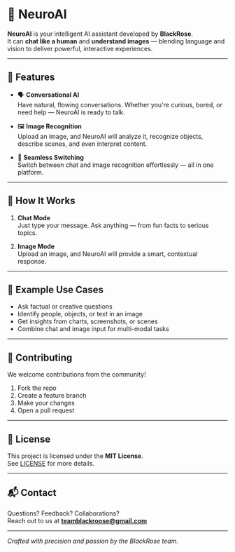 # 🧠 NeuroAI

**NeuroAI** is your intelligent AI assistant developed by **BlackRose**.  
It can **chat like a human** and **understand images** — blending language and vision to deliver powerful, interactive experiences.

---

## 🚀 Features

- 🗣️ **Conversational AI**  
  Have natural, flowing conversations. Whether you're curious, bored, or need help — NeuroAI is ready to talk.

- 🖼️ **Image Recognition**  
  Upload an image, and NeuroAI will analyze it, recognize objects, describe scenes, and even interpret content.

- 🔁 **Seamless Switching**  
  Switch between chat and image recognition effortlessly — all in one platform.

---

## 📸 How It Works

1. **Chat Mode**  
   Just type your message. Ask anything — from fun facts to serious topics.

2. **Image Mode**  
   Upload an image, and NeuroAI will provide a smart, contextual response.

---

## 🧪 Example Use Cases

- Ask factual or creative questions  
- Identify people, objects, or text in an image  
- Get insights from charts, screenshots, or scenes  
- Combine chat and image input for multi-modal tasks  

---

## 🤝 Contributing

We welcome contributions from the community!

1. Fork the repo  
2. Create a feature branch  
3. Make your changes  
4. Open a pull request  

---

## 📄 License

This project is licensed under the **MIT License**.  
See [LICENSE](LICENSE) for more details.

---

## 📬 Contact

Questions? Feedback? Collaborations?  
Reach out to us at **teamblackroose@gmail.com**

---

*Crafted with precision and passion by the BlackRose team.*
